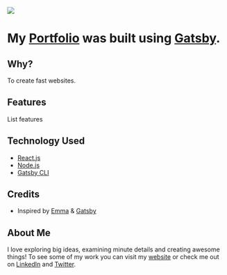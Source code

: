 ![](https://unsplash.com/photos/sQvS4SsDbPo)

# My [Portfolio](https://scottpierce-wrobel.com/) was built using [Gatsby](https://www.gatsbyjs.org/).

## Why?

To create fast websites.

## Features

List features

## Technology Used

* [React.js](https://reactjs.org/)
* [Node.js](https://nodejs.org/en/)
* [Gatsby CLI](https://www.gatsbyjs.org/docs/)

## Credits

* Inspired by [Emma](https://portfolio-emma.netlify.com/) & [Gatsby](https://www.gatsbyjs.org/tutorial/part-four/)

## About Me

I love exploring big ideas, examining minute details and creating awesome things! To see some of my work you can visit my [website](https://scottpierce-wrobel.com) or check me out on [LinkedIn](https://www.linkedin.com/in/scott-pierce-wrobel/) and [Twitter](https://twitter.com/scottpiercew).
